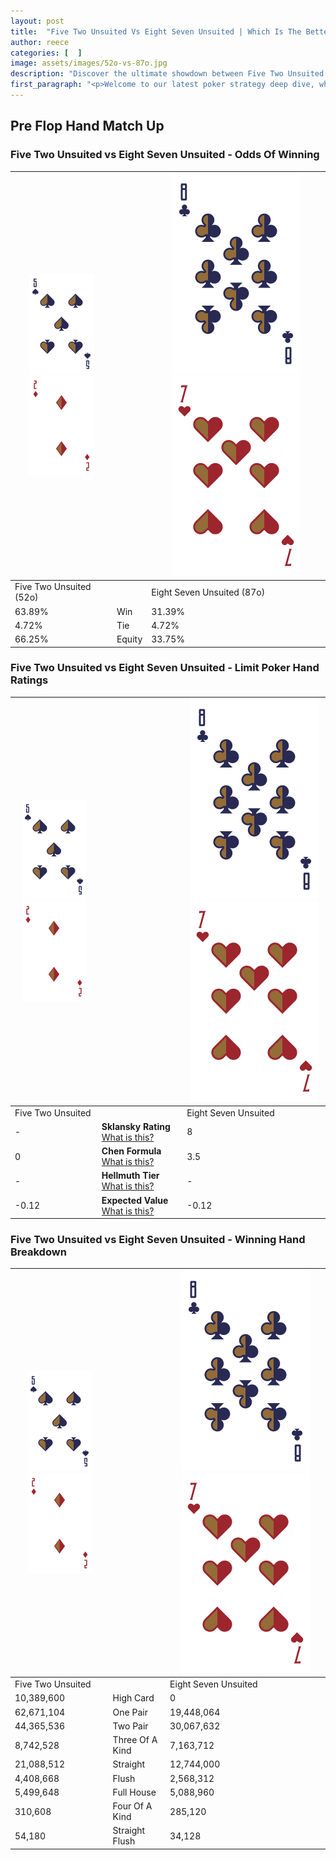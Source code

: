 ```yaml
---
layout: post
title:  "Five Two Unsuited Vs Eight Seven Unsuited | Which Is The Better Hand In Poker? A Complete Guide"
author: reece
categories: [  ]
image: assets/images/52o-vs-87o.jpg
description: "Discover the ultimate showdown between Five Two Unsuited and Eight Seven Unsuited in poker! Uncover the odds, strategies, and scenarios where one hand triumphs over the other. Get ready to up your poker game with this thrilling analysis."
first_paragraph: "<p>Welcome to our latest poker strategy deep dive, where we're pitting two distinct hands against each other in a high-stakes showdown: Five Two Unsuited vs Eight Seven Unsuited.</p><p>In the dynamic world of poker, every decision counts, and knowing which hand holds the upper hand is key to your success at the table.</p><p>In this article, we'll dissect these two hands, explore the scenarios where one dominates the other, and equip you with the knowledge to make strategic choices that can tip the odds in your favor.</p><p>Get ready to unravel the intriguing dynamics of these poker hands and elevate your game to new heights.</p>"
---
```




[comment]: # (sp0)

## Pre Flop Hand Match Up

<div class="table hand-ratings" markdown="1"> 



### Five Two Unsuited vs Eight Seven Unsuited - Odds Of Winning


    
| ![image info](assets/images/hand1/5.png) ![image info](assets/images/hand1/2o.png) |  | ![image info](assets/images/hand2/8.png) ![image info](assets/images/hand2/7o.png) |
| -------- | -------- | -------- |
| Five Two Unsuited (52o) |  | Eight Seven Unsuited (87o) |
| 63.89% | Win | 31.39% |
| 4.72% | Tie | 4.72% |
| 66.25% | Equity | 33.75% |




[comment]: # (sp1)



### Five Two Unsuited vs Eight Seven Unsuited - Limit Poker Hand Ratings


    
| ![image info](assets/images/hand1/5.png) ![image info](assets/images/hand1/2o.png) |  | ![image info](assets/images/hand2/8.png) ![image info](assets/images/hand2/7o.png) |
| -------- | -------- | -------- |
| Five Two Unsuited |  | Eight Seven Unsuited |
| - | **Sklansky Rating** [What is this?](/sklansky-rating-explained) | 8 |
| 0 | **Chen Formula** [What is this?](/chen-formula-explained) | 3.5 |
| - | **Hellmuth Tier** [What is this?](/Hellmuth-tier-explained) | - |
| -0.12 | **Expected Value** [What is this?](/expected-value-explained) | -0.12 |




[comment]: # (sp2)



### Five Two Unsuited vs Eight Seven Unsuited - Winning Hand Breakdown


    
| ![image info](assets/images/hand1/5.png) ![image info](assets/images/hand1/2o.png) |  | ![image info](assets/images/hand2/8.png) ![image info](assets/images/hand2/7o.png) |
| -------- | -------- | -------- |
| Five Two Unsuited |  | Eight Seven Unsuited |
| 10,389,600 | High Card | 0 |
| 62,671,104 | One Pair | 19,448,064 |
| 44,365,536 | Two Pair | 30,067,632 |
| 8,742,528 | Three Of A Kind | 7,163,712 |
| 21,088,512 | Straight | 12,744,000 |
| 4,408,668 | Flush | 2,568,312 |
| 5,499,648 | Full House | 5,088,960 |
| 310,608 | Four Of A Kind | 285,120 |
| 54,180 | Straight Flush | 34,128 |




[comment]: # (sp3)



</div>

[comment]: # (sp4)



[comment]: # (sp5)

